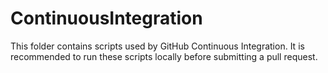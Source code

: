 # ContinuousIntegration

This folder contains scripts used by GitHub Continuous Integration. It is recommended to run these scripts locally before submitting a pull request.
